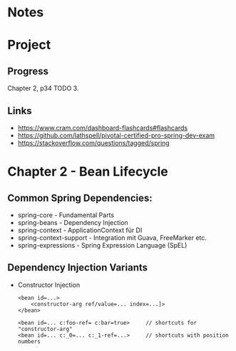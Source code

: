 Notes
=====

Project
=======

Progress
--------
Chapter 2, p34
TODO 3.

Links
-----
* https://www.cram.com/dashboard-flashcards#flashcards
* https://github.com/lathspell/pivotal-certified-pro-spring-dev-exam
* https://stackoverflow.com/questions/tagged/spring

Chapter 2 - Bean Lifecycle
==========================

Common Spring Dependencies:
----------------------------
* spring-core               - Fundamental Parts
* spring-beans              - Dependency Injection
* spring-context            - ApplicationContext für DI
* spring-context-support    - Integration mit Guava, FreeMarker etc.
* spring-expressions        - Spring Expression Language (SpEL)

Dependency Injection Variants
-----------------------------

* Constructor Injection
    ```
    <bean id=...>
        <constructor-arg ref/value=... index=...]>
    </bean>
    
    <bean id=... c:foo-ref= c:bar=true>     // shortcuts for "constructor-arg"
    <bean id=... c:_0=... c:_1-ref=...>     // shortcuts with position numbers
    ```

